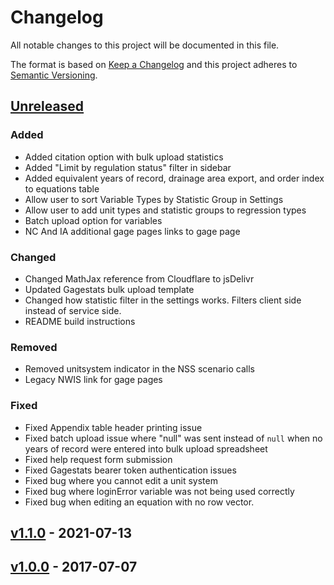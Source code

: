# Changelog

All notable changes to this project will be documented in this file.

The format is based on [Keep a Changelog](http://keepachangelog.com/en/1.0.0/)
and this project adheres to [Semantic Versioning](http://semver.org/spec/v2.0.0.html).

## [Unreleased](https://github.com/USGS-WiM/NSS/tree/dev)

### Added

- Added citation option with bulk upload statistics
- Added "Limit by regulation status" filter in sidebar
- Added equivalent years of record, drainage area export, and order index to equations table 
- Allow user to sort Variable Types by Statistic Group in Settings
- Allow user to add unit types and statistic groups to regression types
- Batch upload option for variables
- NC And IA additional gage pages links to gage page 
### Changed

- Changed MathJax reference from Cloudflare to jsDelivr
- Updated Gagestats bulk upload template
- Changed how statistic filter in the settings works. Filters client side instead of service side. 
- README build instructions

### Removed

- Removed unitsystem indicator in the NSS scenario calls
- Legacy NWIS link for gage pages

### Fixed

- Fixed Appendix table header printing issue
- Fixed batch upload issue where "null" was sent instead of `null` when no years of record were entered into bulk upload spreadsheet
- Fixed help request form submission
- Fixed Gagestats bearer token authentication issues 
- Fixed bug where you cannot edit a unit system
- Fixed bug where loginError variable was not being used correctly
- Fixed bug when editing an equation with no row vector. 

## [v1.1.0](https://github.com/USGS-WiM/NSS/releases/tag/v1.1.0) - 2021-07-13
## [v1.0.0](https://github.com/USGS-WiM/NSS/releases/tag/v1.0.0) - 2017-07-07
